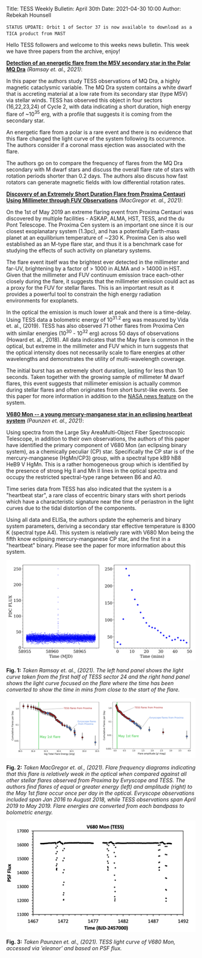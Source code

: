 Title: TESS Weekly Bulletin: April 30th 
Date: 2021-04-30 10:00
Author: Rebekah Hounsell

`STATUS UPDATE: Orbit 1 of Sector 37 is now available to download as a TICA product from MAST`

Hello TESS followers and welcome to this weeks news bulletin. This week we have three papers from the archive, enjoy!

**[Detection of an energetic flare from the M5V secondary star in the Polar MQ Dra](https://arxiv.org/abs/2104.09865)** *(Ramsay et. al., 2021)*:

In this paper the authors study TESS observations of MQ Dra, a highly magnetic cataclysmic variable. The MQ Dra system contains a white dwarf that is accreting material at a low rate from its secondary star (type M5V) via stellar winds. TESS has observed this object in four sectors (16,22,23,24) of Cycle 2, with data indicating a short duration, high energy flare of ~10<sup>35</sup> erg, with a profile that suggests it is coming from the secondary star. 

An energetic flare from a polar is a rare event and there is no evidence that this flare changed the light curve of the system following its occurrence. The authors consider if a coronal mass ejection was associated with the flare. 

The authors go on to compare the frequency of flares from the MQ Dra secondary with M dwarf stars and discuss the overall flare rate of stars with rotation periods shorter than 0.2 days. The authors also discuss how fast rotators can generate magnetic fields with low differential rotation rates.

**[Discovery of an Extremely Short Duration Flare from Proxima Centauri Using Millimeter through FUV Observations](https://arxiv.org/abs/2104.09519)** *(MacGregor et. al., 2021)*:

On the 1st of May 2019 an extreme flaring event from Proxima Centauri was discovered by multiple facilities -  ASKAP, ALMA, HST, TESS, and the du Pont Telescope. The Proxima Cen system is an important one since it is our closest exoplanatary system (1.3pc), and has a potentially Earth-mass planet at an equilibrium temperature of ∼230 K. Proxima Cen is also well established as an M-type flare star, and thus it is a benchmark case for studying the effects of such activity on planetary systems.

The flare event itself was the brightest ever detected in the millimeter and far-UV, brightening by a factor of > 1000 in ALMA and > 14000 in HST. Given that the millimeter and FUV continuum emission trace each-other closely during the flare, it suggests that the millimeter emission could act as a proxy for the FUV for stellar flares. This is an important result as it provides a powerful tool to constrain the high energy radiation environments for exoplanets. 

In the optical the emission is much lower at peak and there is a time-delay. Using TESS data a bolometric energy of 10<sup>31.2</sup> erg was measured by Vida et. al., (2019). TESS has also observed 71 other flares from Proxima Cen with similar energies (10<sup>30</sup> - 10<sup>32</sup> erg) across 50 days of observations (Howard et. al., 2018). All data indicates that the May flare is common in the optical, but extreme in the millimeter and FUV which in turn suggests that the optical intensity does not necessarily scale to flare energies at other wavelengths and demonstrates the utility of multi-wavelength coverage.

The initial burst has an extremely short duration, lasting for less than 10 seconds. Taken together with the growing sample of millimeter M dwarf flares, this event suggests that millimeter emission is actually common during stellar flares and often originates from short burst-like events. See this paper for more information in addition to the [NASA news feature](https://exoplanets.nasa.gov/news/1680/neighboring-stars-bad-behavior-large-and-frequent-flares/) on the system. 


**[V680 Mon -- a young mercury-manganese star in an eclipsing heartbeat system](https://arxiv.org/abs/2104.07627)** *(Paunzen et. al., 2021)*:

Using spectra from the Large Sky AreaMulti-Object Fiber Spectroscopic Telescope, in addition to their own observations, the authors of this paper have identified the primary component of V680 Mon (an eclipsing binary system), as a chemically peculiar (CP) star. Specifically the CP star is of the mercury-manganese (HgMn/CP3) group, with a spectral type kB9 hB8 HeB9 V HgMn. This is a rather homogeneous group which is identified by the presence of strong Hg II and Mn II lines in the optical spectra and occupy the restricted spectral-type range between B6 and A0. 

Time series data from TESS has also indicated that the system is a "heartbeat star", a rare class of eccentric binary stars with short periods which have a characteristic signature near the time of periastron in the light curves due to the tidal distortion of the components.

Using all data and ELISa, the authors update the ephemeris and binary system parameters, deriving a  secondary star effective temperature is 8300 K (spectral type A4). This system is relatively rare with V680 Mon being the fifth know eclipsing mercury-manganese CP star, and the first in a "heartbeat" binary. Please see the paper for more information about this system.

![Ramsay](images/news/Ramsay_2021.png)

**Fig. 1:** *Taken Ramsay et. al., (2021). The left hand panel shows the light curve taken from the first half of TESS sector 24 and the right hand panel shows the light curve focused on the flare where the time has been converted to show the time in mins from close to the start of the flare.*

![MacGregor](images/news/MacGregor_2021.png)

**Fig. 2:** *Taken MacGregor et. al., (2021). Flare frequency diagrams indicating that this flare is relatively weak in the optical when compared against all other stellar flares observed from Proxima by Evryscope and TESS. The authors find flares of equal or greater energy (left) and amplitude (right) to the May 1st flare occur once per day in the optical. Evryscope observations included span Jan 2016 to August 2018, while TESS observations span April 2019 to May 2019. Flare energies are converted from each bandpass to bolometric energy.*

![Paunzen](images/news/Paunzen_2021.png)

**Fig. 3:** *Taken Paunzen et. al., (2021). TESS light curve of V680 Mon, accessed via ’eleanor’ and based on PSF flux.*